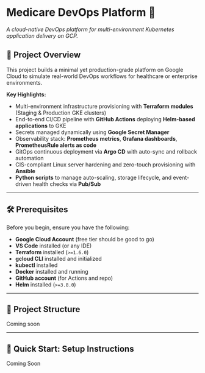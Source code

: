 # Medicare DevOps Platform 🚀
_A cloud-native DevOps platform for multi-environment Kubernetes application delivery on GCP._

## 📌 Project Overview
This project builds a minimal yet production-grade platform on Google Cloud to simulate real-world DevOps workflows for healthcare or enterprise environments.

**Key Highlights:**
- Multi-environment infrastructure provisioning with **Terraform modules** (Staging & Production GKE clusters)
- End-to-end CI/CD pipeline with **GitHub Actions** deploying **Helm-based applications** to GKE
- Secrets managed dynamically using **Google Secret Manager**
- Observability stack: **Prometheus metrics**, **Grafana dashboards**, **PrometheusRule alerts as code**
- GitOps continuous deployment via **Argo CD** with auto-sync and rollback automation
- CIS-compliant Linux server hardening and zero-touch provisioning with **Ansible**
- **Python scripts** to manage auto-scaling, storage lifecycle, and event-driven health checks via **Pub/Sub**

---

## 🛠️ Prerequisites
Before you begin, ensure you have the following:

- **Google Cloud Account** (free tier should be good to go)
- **VS Code** installed (or any IDE)
- **Terraform** installed (`>=1.6.0`)
- **gcloud CLI** installed and initialized
- **kubectl** installed
- **Docker** installed and running
- **GitHub account** (for Actions and repo)
- **Helm** installed (`>=3.8.0`)

---

## 📂 Project Structure

Coming soon

---

## 🚀 Quick Start: Setup Instructions

Coming Soon